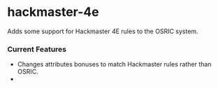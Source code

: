 # hackmaster-4e
Adds some support for Hackmaster 4E rules to the OSRIC system.

### Current Features  
* Changes attributes bonuses to match Hackmaster rules rather than OSRIC.
*
